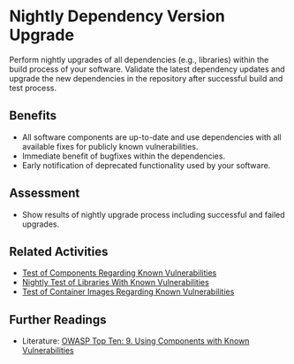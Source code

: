 # Nightly Dependency Version Upgrade

Perform nightly upgrades of all dependencies (e.g., libraries) within the build process of your software. Validate the latest dependency updates and upgrade the new dependencies in the repository after successful build and test process. 

## Benefits

- All software components are up-to-date and use dependencies with all available fixes for publicly known vulnerabilities.
- Immediate benefit of bugfixes within the dependencies.
- Early notification of deprecated functionality used by your software. 

## Assessment

- Show results of nightly upgrade process including successful and failed upgrades.

## Related Activities

- [Test of Components Regarding Known Vulnerabilities](../yellow/test-of-components-regarding-known-vulnerabilities.md)
- [Nightly Test of Libraries With Known Vulnerabilities](../orange/nightly-test-of-libraries-with-known-vulnerabilities.md)
- [Test of Container Images Regarding Known Vulnerabilities](test-of-container-images-regarding-known-vulnerabilities.md)

## Further Readings

- Literature: [OWASP Top Ten: 9. Using Components with Known Vulnerabilities](https://owasp.org/www-project-top-ten/2017/A9_2017-Using_Components_with_Known_Vulnerabilities)
